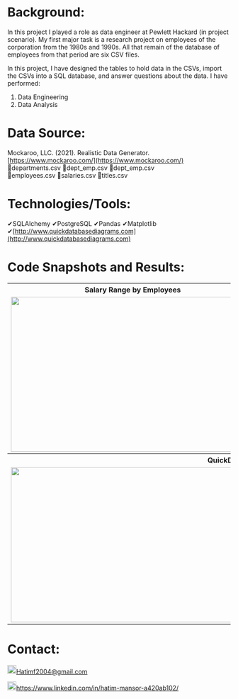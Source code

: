 # Background:
In this project I played a role as data engineer at Pewlett Hackard (in project scenario). My first major task is a research project on employees of the corporation from the 1980s and 1990s. All that remain of the database of employees from that period are six CSV files.

In this project, I have designed the tables to hold data in the CSVs, import the CSVs into a SQL database, and answer questions about the data. I have performed:
1. Data Engineering
2. Data Analysis


# Data Source:
Mockaroo, LLC. (2021). Realistic Data Generator. [https://www.mockaroo.com/](https://www.mockaroo.com/)<br>
&#128220;departments.csv  &#128220;dept_emp.csv     &#128220;dept_emp.csv      
&#128220;employees.csv    &#128220;salaries.csv     &#128220;titles.csv

# Technologies/Tools: 
&#10004;SQLAlchemy     &#10004;PostgreSQL      &#10004;Pandas      &#10004;Matplotlib <br>
&#10004;[http://www.quickdatabasediagrams.com](http://www.quickdatabasediagrams.com)


# Code Snapshots and Results:
<table>
  <tr>
     <th style="text-align:center">Salary Range by Employees</td>
     <th style="text-align:center">Salary Range by Title</td>
     
  </tr>
  <tr>
    <td><img src="https://user-images.githubusercontent.com/24882457/169627643-41121e73-9b5f-4cd5-b09c-686aabaf70d7.png" width=550 height=350></td>
    <td><img src="https://user-images.githubusercontent.com/24882457/169627648-89dc2210-e130-4029-bde4-4bf46526c3bf.png" width=550 height=350></td>
    
  </tr>
  <tr>
   <th style="text-align:center" colspan="2">QuickDBD EmployeeSQL ERD</td>
  </tr>
    <tr>
    <td colspan="2"><img src="https://user-images.githubusercontent.com/24882457/169627650-39678246-74d3-4e89-b958-3da7df24b453.png" width=1000 height=350></td>
    
    

    
  </tr>
</table>






# Contact:
<img src="https://user-images.githubusercontent.com/24882457/168723224-ecbdb402-be01-453d-9cb5-282424f7418a.png" width="20" height="20" title=" Hatims email"><Hatimf2004@gmail.com>

<img src="https://user-images.githubusercontent.com/24882457/168716629-b90f784a-534f-418c-89fd-28e91c4830fa.png" width="20" height="20" title="Linkedin Profile"><https://www.linkedin.com/in/hatim-mansor-a420ab102/>
